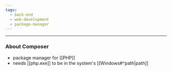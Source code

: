 ```yaml
---
tags:
  - back-end
  - web-development
  - package-manager
---
```

---

### About Composer

- package manager for [[PHP]]
- needs [[php.exe]] to be in the system's [[Windows#^path|path]]